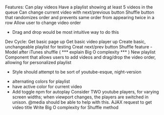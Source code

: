 

Features:
Can play videos
Have a playlist showing at least 5 videos in the queue
Can change current video with next/previous button
Shuffle button that randomizes order and prevents same order from appearing twice
in a row
Allow user to change video order
 - Drag and drop would be most intuitive way to do this

Dev Cycle:
Get basic page up
Get basic video player up
Create basic, unchangeable playlist for testing
Creat next/prev button
Shuffle feature - Model after iTunes shuffle ( *** explain Big O complexity *** )
New playlist Component that allows users to add videos and drag/drop the video order, allowing for personalized playlist
* Style should attempt to be sort of youtube-esque, night-version
- alternating colors for playlist
- have active color for current video
- Add toggle npm for autoplay
Consider TWO youtube players, for varying screen widths; when viewport changes,
the players are switched in unison. @media should be able to help with this.
AJAX request to get video title
Write Big O complexity for Shuffle method
